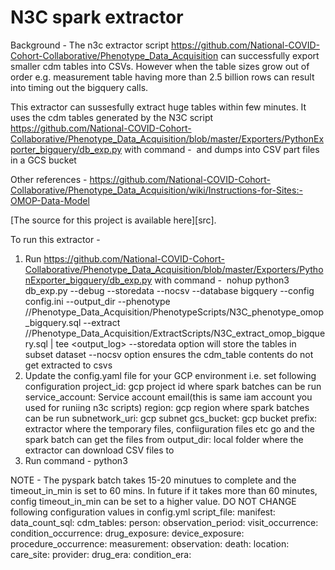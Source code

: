 # N3C spark extractor

Background - The n3c extractor script https://github.com/National-COVID-Cohort-Collaborative/Phenotype_Data_Acquisition 
can successfully export smaller cdm tables into CSVs. However when the table sizes grow out of order 
e.g. measurement table having more than 2.5 billion rows can result into timing out the bigquery 
calls.

This extractor can sussesfully extract huge tables within few minutes. It uses the cdm tables generated by the
N3C script https://github.com/National-COVID-Cohort-Collaborative/Phenotype_Data_Acquisition/blob/master/Exporters/PythonExporter_bigquery/db_exp.py with command - 
and dumps into CSV part files in a GCS bucket

Other references - https://github.com/National-COVID-Cohort-Collaborative/Phenotype_Data_Acquisition/wiki/Instructions-for-Sites:-OMOP-Data-Model

[The source for this project is available here][src].

To run this extractor -

1. Run https://github.com/National-COVID-Cohort-Collaborative/Phenotype_Data_Acquisition/blob/master/Exporters/PythonExporter_bigquery/db_exp.py with command - 
    nohup python3 db_exp.py --debug --storedata --nocsv --database bigquery --config config.ini --output_dir <output-dir> --phenotype /<path-to-n3c-scripts>/Phenotype_Data_Acquisition/PhenotypeScripts/N3C_phenotype_omop_bigquery.sql --extract /<path-to-n3c-scripts>/Phenotype_Data_Acquisition/ExtractScripts/N3C_extract_omop_bigquery.sql | tee <output_log>
    --storedata option will store the tables in subset dataset
    --nocsv option ensures the cdm_table contents do not get extracted to csvs
2. Update the config.yaml file for your GCP environment i.e. set following configuration 
    project_id:  gcp project id where spark batches can be run
    service_account:  Service account email(this is same iam account you used for runiing n3c scripts)
    region:  gcp region where spark batches can be run
    subnetwork_uri: gcp subnet
    gcs_bucket: gcp bucket
    prefix: extractor where the temporary files, confiiguration files etc go and the spark batch can get the files from
    output_dir: local folder where the extractor can download CSV files to 
3. Run command -
   python3 <TBD>

NOTE - The pyspark batch takes 15-20 minutues to complete and the timeout_in_min is set to 60 mins. In future if it takes more than 60 minutes, 
    config timeout_in_min can be set to a higher value. 
DO NOT CHANGE following configuration values in config.yml
    script_file:
    manifest:
    data_count_sql:
    cdm_tables: 
    person:
    observation_period:
    visit_occurrence:
    condition_occurrence:
    drug_exposure:
    device_exposure:
    procedure_occurrence:
    measurement:
    observation:
    death:
    location:
    care_site:
    provider:
    drug_era:
    condition_era: 
